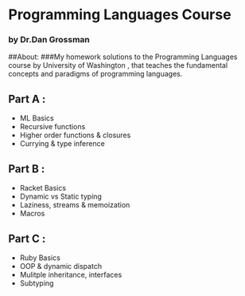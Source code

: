 # Programming Languages Course 
### by Dr.Dan Grossman

##About:
###My homework solutions to the Programming Languages course by University of Washington , that teaches the fundamental concepts and paradigms of programming languages.

## Part A :
- ML Basics
- Recursive functions
- Higher order functions & closures
- Currying & type inference
  
## Part B :
- Racket Basics
- Dynamic vs Static typing
- Laziness, streams & memoization
- Macros
  
## Part C :
- Ruby Basics
- OOP & dynamic dispatch
- Mulitple inheritance, interfaces
- Subtyping
